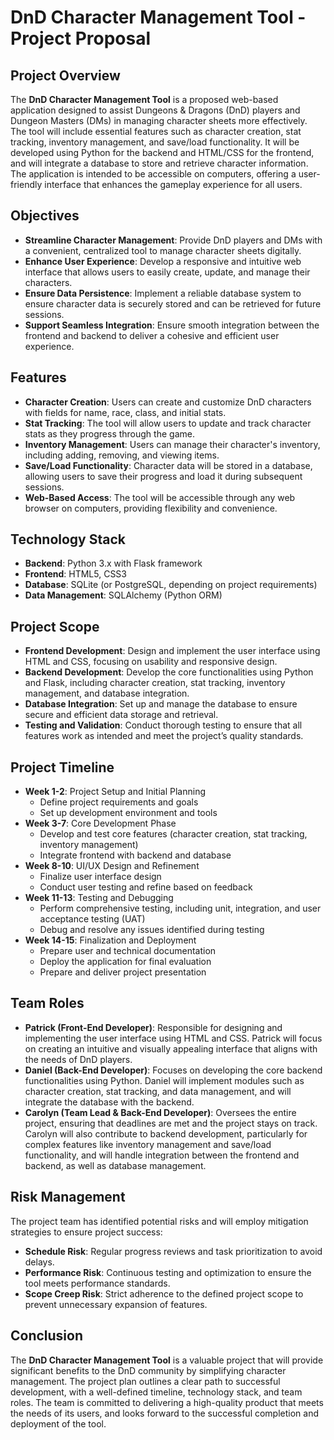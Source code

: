 # DnD Character Management Tool - Project Proposal

## Project Overview
The **DnD Character Management Tool** is a proposed web-based application designed to assist Dungeons & Dragons (DnD) players and Dungeon Masters (DMs) in managing character sheets more effectively. The tool will include essential features such as character creation, stat tracking, inventory management, and save/load functionality. It will be developed using Python for the backend and HTML/CSS for the frontend, and will integrate a database to store and retrieve character information. The application is intended to be accessible on computers, offering a user-friendly interface that enhances the gameplay experience for all users.

## Objectives
- **Streamline Character Management**: Provide DnD players and DMs with a convenient, centralized tool to manage character sheets digitally.
- **Enhance User Experience**: Develop a responsive and intuitive web interface that allows users to easily create, update, and manage their characters.
- **Ensure Data Persistence**: Implement a reliable database system to ensure character data is securely stored and can be retrieved for future sessions.
- **Support Seamless Integration**: Ensure smooth integration between the frontend and backend to deliver a cohesive and efficient user experience.

## Features
- **Character Creation**: Users can create and customize DnD characters with fields for name, race, class, and initial stats.
- **Stat Tracking**: The tool will allow users to update and track character stats as they progress through the game.
- **Inventory Management**: Users can manage their character's inventory, including adding, removing, and viewing items.
- **Save/Load Functionality**: Character data will be stored in a database, allowing users to save their progress and load it during subsequent sessions.
- **Web-Based Access**: The tool will be accessible through any web browser on computers, providing flexibility and convenience.

## Technology Stack
- **Backend**: Python 3.x with Flask framework
- **Frontend**: HTML5, CSS3
- **Database**: SQLite (or PostgreSQL, depending on project requirements)
- **Data Management**: SQLAlchemy (Python ORM)

## Project Scope
- **Frontend Development**: Design and implement the user interface using HTML and CSS, focusing on usability and responsive design.
- **Backend Development**: Develop the core functionalities using Python and Flask, including character creation, stat tracking, inventory management, and database integration.
- **Database Integration**: Set up and manage the database to ensure secure and efficient data storage and retrieval.
- **Testing and Validation**: Conduct thorough testing to ensure that all features work as intended and meet the project’s quality standards.

## Project Timeline
- **Week 1-2**: Project Setup and Initial Planning
  - Define project requirements and goals
  - Set up development environment and tools
- **Week 3-7**: Core Development Phase
  - Develop and test core features (character creation, stat tracking, inventory management)
  - Integrate frontend with backend and database
- **Week 8-10**: UI/UX Design and Refinement
  - Finalize user interface design
  - Conduct user testing and refine based on feedback
- **Week 11-13**: Testing and Debugging
  - Perform comprehensive testing, including unit, integration, and user acceptance testing (UAT)
  - Debug and resolve any issues identified during testing
- **Week 14-15**: Finalization and Deployment
  - Prepare user and technical documentation
  - Deploy the application for final evaluation
  - Prepare and deliver project presentation

## Team Roles
- **Patrick (Front-End Developer)**: Responsible for designing and implementing the user interface using HTML and CSS. Patrick will focus on creating an intuitive and visually appealing interface that aligns with the needs of DnD players.
- **Daniel (Back-End Developer)**: Focuses on developing the core backend functionalities using Python. Daniel will implement modules such as character creation, stat tracking, and data management, and will integrate the database with the backend.
- **Carolyn (Team Lead & Back-End Developer)**: Oversees the entire project, ensuring that deadlines are met and the project stays on track. Carolyn will also contribute to backend development, particularly for complex features like inventory management and save/load functionality, and will handle integration between the frontend and backend, as well as database management.

## Risk Management
The project team has identified potential risks and will employ mitigation strategies to ensure project success:
- **Schedule Risk**: Regular progress reviews and task prioritization to avoid delays.
- **Performance Risk**: Continuous testing and optimization to ensure the tool meets performance standards.
- **Scope Creep Risk**: Strict adherence to the defined project scope to prevent unnecessary expansion of features.

## Conclusion
The **DnD Character Management Tool** is a valuable project that will provide significant benefits to the DnD community by simplifying character management. The project plan outlines a clear path to successful development, with a well-defined timeline, technology stack, and team roles. The team is committed to delivering a high-quality product that meets the needs of its users, and looks forward to the successful completion and deployment of the tool.
